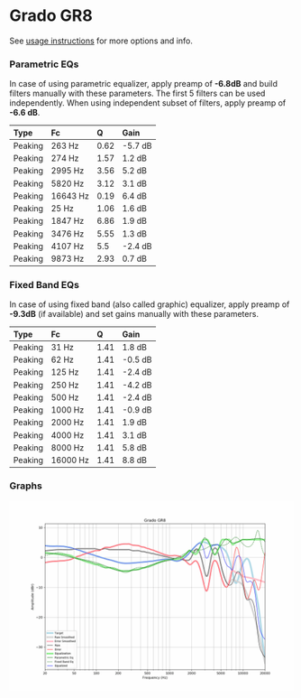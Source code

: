 # Grado GR8
See [usage instructions](https://github.com/jaakkopasanen/AutoEq#usage) for more options and info.

### Parametric EQs
In case of using parametric equalizer, apply preamp of **-6.8dB** and build filters manually
with these parameters. The first 5 filters can be used independently.
When using independent subset of filters, apply preamp of **-6.6 dB**.

| Type    | Fc       |    Q | Gain    |
|:--------|:---------|:-----|:--------|
| Peaking | 263 Hz   | 0.62 | -5.7 dB |
| Peaking | 274 Hz   | 1.57 | 1.2 dB  |
| Peaking | 2995 Hz  | 3.56 | 5.2 dB  |
| Peaking | 5820 Hz  | 3.12 | 3.1 dB  |
| Peaking | 16643 Hz | 0.19 | 6.4 dB  |
| Peaking | 25 Hz    | 1.06 | 1.6 dB  |
| Peaking | 1847 Hz  | 6.86 | 1.9 dB  |
| Peaking | 3476 Hz  | 5.55 | 1.3 dB  |
| Peaking | 4107 Hz  | 5.5  | -2.4 dB |
| Peaking | 9873 Hz  | 2.93 | 0.7 dB  |

### Fixed Band EQs
In case of using fixed band (also called graphic) equalizer, apply preamp of **-9.3dB**
(if available) and set gains manually with these parameters.

| Type    | Fc       |    Q | Gain    |
|:--------|:---------|:-----|:--------|
| Peaking | 31 Hz    | 1.41 | 1.8 dB  |
| Peaking | 62 Hz    | 1.41 | -0.5 dB |
| Peaking | 125 Hz   | 1.41 | -2.4 dB |
| Peaking | 250 Hz   | 1.41 | -4.2 dB |
| Peaking | 500 Hz   | 1.41 | -2.4 dB |
| Peaking | 1000 Hz  | 1.41 | -0.9 dB |
| Peaking | 2000 Hz  | 1.41 | 1.9 dB  |
| Peaking | 4000 Hz  | 1.41 | 3.1 dB  |
| Peaking | 8000 Hz  | 1.41 | 5.8 dB  |
| Peaking | 16000 Hz | 1.41 | 8.8 dB  |

### Graphs
![](./Grado%20GR8.png)